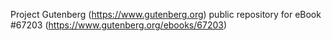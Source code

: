 Project Gutenberg (https://www.gutenberg.org) public repository for eBook #67203 (https://www.gutenberg.org/ebooks/67203)
